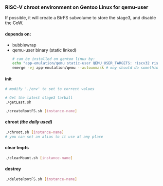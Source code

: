 ### RISC-V chroot environment on Gentoo Linux for qemu-user

If possible, it will create a BtrFS subvolume to store the stage3, and disable the CoW.

#### depends on:

* bubblewrap
* qemu-user binary (static linked)
  ```bash
  # can be installed on gentoo linux by:
  echo "app-emulation/qemu static-user QEMU_USER_TARGETS: riscv32 riscv64" >>/etc/portage/package.use/qemu
  emerge -vj app-emulation/qemu --autounmask # may should do somethings others by yourself here
  ```

#### init

```bash
# modify './env' to set to correct values

# Get the latest stage3 tarball
./getLast.sh

./createRootFS.sh [instance-name]
```

#### chroot *(the daily used)*

```bash
./chroot.sh [instance-name]
# you can set an alias to it use at any place
```

#### clear tmpfs

```bash
./clearMount.sh [instance-name]
```

#### destroy

```bash
./deleteRootFS.sh [instance-name]
```
